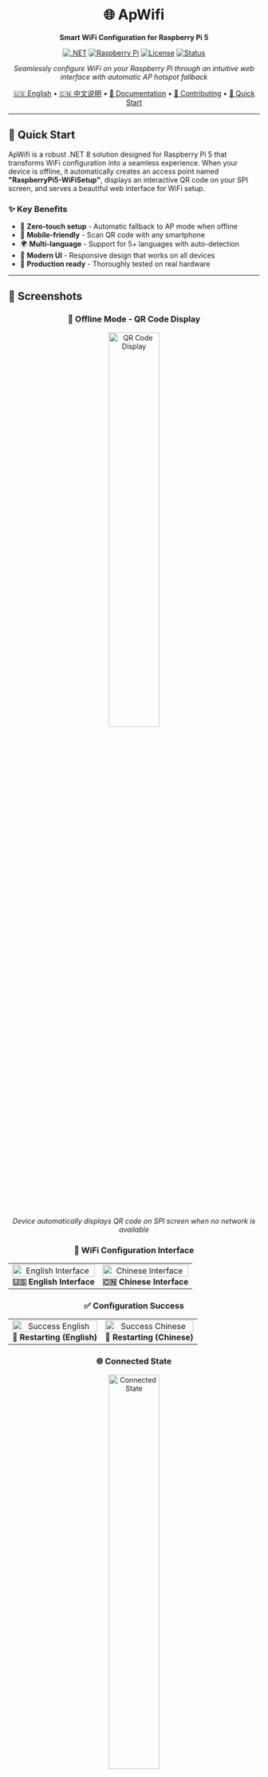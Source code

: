 <div align="center">

# 🌐 ApWifi

**Smart WiFi Configuration for Raspberry Pi 5**

[![.NET](https://img.shields.io/badge/.NET-8.0-512BD4?style=for-the-badge&logo=dotnet)](https://dotnet.microsoft.com/)
[![Raspberry Pi](https://img.shields.io/badge/Raspberry%20Pi-5-C51A4A?style=for-the-badge&logo=raspberry-pi)](https://www.raspberrypi.org/)
[![License](https://img.shields.io/github/license/maker-community/PiWiFiAP?style=for-the-badge)](LICENSE.txt)
[![Status](https://img.shields.io/badge/Status-Production%20Ready-success?style=for-the-badge)](README.md)

*Seamlessly configure WiFi on your Raspberry Pi through an intuitive web interface with automatic AP hotspot fallback*

[🇺🇸 English](#) • [🇨🇳 中文说明](README.zh-CN.md) • [📖 Documentation](docs/) • [🤝 Contributing](CONTRIBUTING.md) • [🚀 Quick Start](#quick-start)

---

</div>

## 🚀 Quick Start

ApWifi is a robust .NET 8 solution designed for Raspberry Pi 5 that transforms WiFi configuration into a seamless experience. When your device is offline, it automatically creates an access point named **"RaspberryPi5-WiFiSetup"**, displays an interactive QR code on your SPI screen, and serves a beautiful web interface for WiFi setup.

### ✨ Key Benefits
- 🔄 **Zero-touch setup** - Automatic fallback to AP mode when offline
- 📱 **Mobile-friendly** - Scan QR code with any smartphone
- 🌍 **Multi-language** - Support for 5+ languages with auto-detection
- 🎨 **Modern UI** - Responsive design that works on all devices
- 🔧 **Production ready** - Thoroughly tested on real hardware

---

## 📸 Screenshots

<div align="center">

### 🔌 Offline Mode - QR Code Display
<img src="assets/network-not-connected.JPG" width="45%" alt="QR Code Display">

*Device automatically displays QR code on SPI screen when no network is available*

### 📱 WiFi Configuration Interface

<table>
<tr>
<td align="center">
<img src="assets/set_ssid_en.PNG" width="100%" alt="English Interface">
<br><b>🇺🇸 English Interface</b>
</td>
<td align="center">
<img src="assets/set_ssid_zh.PNG" width="100%" alt="Chinese Interface">
<br><b>🇨🇳 Chinese Interface</b>
</td>
</tr>
</table>

### ✅ Configuration Success

<table>
<tr>
<td align="center">
<img src="assets/set_ssid_ok_en.PNG" width="100%" alt="Success English">
<br><b>🔄 Restarting (English)</b>
</td>
<td align="center">
<img src="assets/set_ssid_ok_zh.PNG" width="100%" alt="Success Chinese">
<br><b>🔄 Restarting (Chinese)</b>
</td>
</tr>
</table>

### 🌐 Connected State
<img src="assets/network-connected.JPG" width="45%" alt="Connected State">

*After successful connection, device displays its IP address on the SPI screen*

</div>

---

---

## 📚 Table of Contents

- [🚀 Quick Start](#-quick-start)
- [📸 Screenshots](#-screenshots)
- [⭐ Features](#-features)
- [🎯 How It Works](#-how-it-works)
- [🛠️ Tech Stack & Requirements](#️-tech-stack--requirements)
- [🚀 Installation & Deployment](#-installation--deployment)
- [🤝 Contributing](#-contributing)
- [📝 License](#-license)
- [💬 Support & Community](#-support--community)

## ⭐ Features

<table>
<tr>
<td width="50%">

### 🔥 Core Functionality
- ✅ **Auto AP Hotspot** - Creates "RaspberryPi5-WiFiSetup" network
- ✅ **QR Code Display** - Rendered via SkiaSharp on SPI screen  
- ✅ **Responsive Web UI** - Beautiful, mobile-optimized interface
- ✅ **System Integration** - Direct WiFi configuration via OS commands
- ✅ **Auto Restart** - Seamless transition to configured network

</td>
<td width="50%">

### 🌟 Advanced Features  
- ✅ **Multi-language** - English, Chinese, German, French, Japanese
- ✅ **Hardware Integration** - .NET IoT libraries for SPI displays
- ✅ **Configuration Management** - Liquid templates & JSON config
- ✅ **Production Ready** - Thoroughly tested on Raspberry Pi 5
- ✅ **Auto-detection** - Smart language and network detection

</td>
</tr>
</table>

---

## 🎯 How It Works

<div align="center">

```mermaid
graph TD
    A[🔌 Device Starts] --> B{🌐 Network Available?}
    B -->|No| C[📡 Create AP Hotspot<br/>RaspberryPi5-WiFiSetup]
    B -->|Yes| D[✅ Show IP Address<br/>on SPI Screen]
    C --> E[📱 Display QR Code<br/>on SPI Screen]
    E --> F[🌍 User Scans QR Code<br/>Opens Web Interface]
    F --> G[⚙️ User Enters WiFi<br/>Credentials]
    G --> H[💾 Save Configuration<br/>to System]
    H --> I[🔄 Automatic Reboot]
    I --> D
```

</div>

### 📶 Network Disconnected Mode
- 🚀 Device automatically starts **"RaspberryPi5-WiFiSetup"** AP hotspot
- 🖥️ QR code is rendered using **SkiaSharp** and displayed on **SPI screen**
- 🌐 Local web server runs on AP network for configuration

### 🔧 WiFi Configuration Process  
- 📱 **Mobile-optimized** web interface with real-time validation
- 🌍 **Auto-language detection** with support for 5+ languages
- ⚡ **Instant feedback** and error handling

### ✅ Post-Configuration
- 💾 WiFi settings written directly to **system configuration**
- 🔄 **Automatic reboot** to apply network changes
- 📡 Connects to specified WiFi and displays **IP address on screen**

---

## 🛠️ Tech Stack & Requirements

<div align="center">

### 💻 Core Technologies
![.NET](https://img.shields.io/badge/.NET-8.0-512BD4?style=flat-square&logo=dotnet)
![C#](https://img.shields.io/badge/C%23-239120?style=flat-square&logo=c-sharp)
![SkiaSharp](https://img.shields.io/badge/SkiaSharp-Graphics-FF6B35?style=flat-square)
![IoT](https://img.shields.io/badge/.NET%20IoT-Hardware-5C2D91?style=flat-square)

</div>

### 📋 Requirements

| Component | Specification | Status |
|-----------|--------------|--------|
| **Platform** | Raspberry Pi 5 | ✅ Tested |
| **OS** | Raspberry Pi OS (64-bit) | ✅ Verified |
| **Runtime** | .NET 8 SDK | ✅ Required |
| **Display** | SPI-connected screen | ✅ Supported |
| **Libraries** | .NET IoT + SkiaSharp | ✅ Included |
| **Permissions** | Root access for network ops | ⚠️ Required |

### 🧪 Tested Environment
- **Hardware**: Raspberry Pi 5 (ARM64)
- **Operating System**: Raspberry Pi OS 64-bit
- **Display**: SPI-connected screen with .NET IoT drivers
- **Graphics**: SkiaSharp rendering engine
- **Networks**: Various WiFi configurations tested

---

## 🚀 Installation & Deployment

### 💻 Development Setup

```bash
# Clone the repository
git clone https://github.com/maker-community/PiWiFiAP.git
cd PiWiFiAP

# Build the project
dotnet build

# Run locally (for development)
dotnet run --project ApWifi.App/ApWifi.App.csproj
```

### 🔧 Production Deployment

<details>
<summary><b>📦 Step 1: Build for ARM64</b></summary>

```bash
# Create optimized build for Raspberry Pi
dotnet publish ApWifi.App/ApWifi.App.csproj \
  -c Release \
  -r linux-arm64 \
  --self-contained \
  -o ./publish
```

</details>

<details>
<summary><b>📤 Step 2: Upload to Raspberry Pi</b></summary>

```bash
# Using SCP (replace with your Pi's IP)
scp -r ./publish pi@192.168.1.100:/home/pi/ApWifi

# Or use FileZilla, WinSCP, or similar tools
# Target directory: /home/pi/ApWifi
```

</details>

<details>
<summary><b>⚙️ Step 3: Configure Auto-start Service</b></summary>

```bash
# SSH into your Raspberry Pi
ssh pi@192.168.1.100

# Create systemd service
sudo nano /etc/systemd/system/apwifi-app.service

# Enable and start the service
sudo systemctl enable apwifi-app.service
sudo systemctl start apwifi-app.service

# Check status
sudo systemctl status apwifi-app.service
```

📖 **Detailed instructions**: See [`scripts/README.md`](scripts/README.md)

</details>

---

## 🤝 Contributing

We welcome contributions! Here's how you can help make ApWifi even better:

<div align="center">

[![Issues](https://img.shields.io/github/issues/maker-community/PiWiFiAP?style=for-the-badge)](https://github.com/maker-community/PiWiFiAP/issues)
[![Pull Requests](https://img.shields.io/github/issues-pr/maker-community/PiWiFiAP?style=for-the-badge)](https://github.com/maker-community/PiWiFiAP/pulls)
[![Contributors](https://img.shields.io/github/contributors/maker-community/PiWiFiAP?style=for-the-badge)](https://github.com/maker-community/PiWiFiAP/graphs/contributors)

</div>

### 🎯 Ways to Contribute
- 🐛 **Report bugs** or suggest features via [Issues](https://github.com/maker-community/PiWiFiAP/issues)
- 🌍 **Add translations** for new languages
- 📖 **Improve documentation** 
- 🔧 **Submit pull requests** with enhancements
- ⭐ **Star the project** if you find it useful!

---

## 📝 License

This project is licensed under the **MIT License** - see the [LICENSE.txt](LICENSE.txt) file for details.

---

## 💬 Support & Community

<div align="center">

**Found this project helpful? Give it a ⭐!**

[![GitHub stars](https://img.shields.io/github/stars/maker-community/PiWiFiAP?style=social)](https://github.com/maker-community/PiWiFiAP/stargazers)
[![GitHub forks](https://img.shields.io/github/forks/maker-community/PiWiFiAP?style=social)](https://github.com/maker-community/PiWiFiAP/network/members)

---

**Questions? Issues? Ideas?**

[💬 Start a Discussion](https://github.com/maker-community/PiWiFiAP/discussions) • [🐛 Report a Bug](https://github.com/maker-community/PiWiFiAP/issues) • [📧 Contact](mailto:gil.zhang.dev@outlook..com)

---

*Made with ❤️ for the Raspberry Pi community*

</div>
